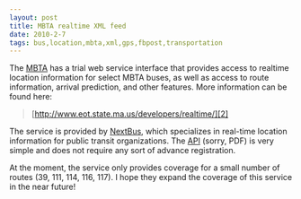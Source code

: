 ```yaml
---
layout: post
title: MBTA realtime XML feed
date: 2010-2-7
tags: bus,location,mbta,xml,gps,fbpost,transportation
---
```


The [MBTA][1] has a trial web service interface that provides access to realtime location information for select MBTA buses, as well as access to route information, arrival prediction, and other features. More information can be found here:

> [http://www.eot.state.ma.us/developers/realtime/][2]

The service is provided by [NextBus][3], which specializes in real-time location information for public transit organizations. The [API][4] (sorry, PDF) is very simple and does not require any sort of advance registration.

At the moment, the service only provides coverage for a small number of routes (39, 111, 114, 116, 117). I hope they expand the coverage of this service in the near future!

   [1]: http://mbta.com/
   [2]: http://www.eot.state.ma.us/developers/realtime/
   [3]: http://www.nextbus.com/
   [4]: http://www.eot.state.ma.us/developers/downloads/MBTA_XML_Feed_Trial_Docs_13Nov09.pdf

